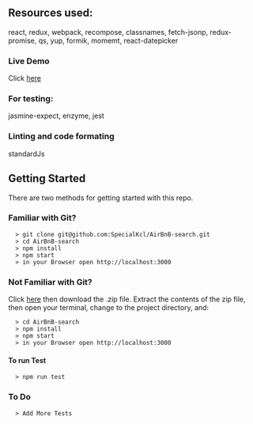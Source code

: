 ## Resources used:
react, redux, webpack, recompose, classnames, fetch-jsonp, redux-promise, qs, yup, formik, momemt, react-datepicker

### Live Demo
Click [here](https://kaihotz.github.io/AirBnB-search/)

### For testing:
jasmine-expect, enzyme, jest

### Linting and code formating
standardJs

## Getting Started

There are two methods for getting started with this repo.

### Familiar with Git?
```
  > git clone git@github.com:SpecialKcl/AirBnB-search.git
  > cd AirBnB-search
  > npm install
  > npm start
  > in your Browser open http://localhost:3000
```

### Not Familiar with Git?
Click [here](https://github.com/SpecialKcl/AirBnB-search.git) then download the .zip file.  Extract the contents of the zip file, then open your terminal, change to the project directory, and:
```
  > cd AirBnB-search
  > npm install
  > npm start
  > in your Browser open http://localhost:3000
```

#### To run Test
```
  > npm run test
```

### To Do
```
  > Add More Tests
```

